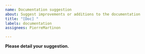 ```yaml
---
name: Documentation suggestion
about: Suggest improvements or additions to the documentation
title: "[Doc] "
labels: documentation
assignees: PierreMartinon

---
```


**Please detail your suggestion.**
